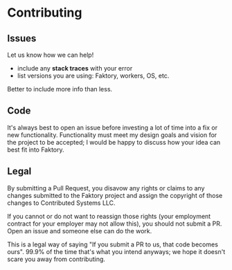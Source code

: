 # Contributing

## Issues

Let us know how we can help!

* include any **stack traces** with your error
* list versions you are using: Faktory, workers, OS, etc.

Better to include more info than less.

## Code

It's always best to open an issue before investing a lot of time into a
fix or new functionality.  Functionality must meet my design goals and
vision for the project to be accepted; I would be happy to discuss how
your idea can best fit into Faktory.

## Legal

By submitting a Pull Request, you disavow any rights or claims to any changes
submitted to the Faktory project and assign the copyright of
those changes to Contributed Systems LLC.

If you cannot or do not want to reassign those rights (your employment
contract for your employer may not allow this), you should not submit a PR.
Open an issue and someone else can do the work.

This is a legal way of saying "If you submit a PR to us, that code becomes ours".
99.9% of the time that's what you intend anyways; we hope it doesn't scare you
away from contributing.

